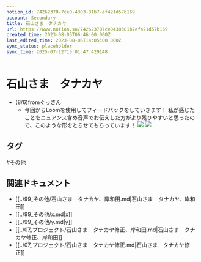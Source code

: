 ```yaml
---
notion_id: 74262370-7ce0-4303-81b7-ef421d57b169
account: Secondary
title: 石山さま　タナカヤ
url: https://www.notion.so/742623707ce0430381b7ef421d57b169
created_time: 2023-08-05T06:46:00.000Z
last_edited_time: 2023-08-06T14:05:00.000Z
sync_status: placeholder
sync_time: 2025-07-12T15:01:47.429148
---
```

# 石山さま　タナカヤ

- (8/6)fromぐっさん
  - 今回からLoomを使用してフィードバックをしていきます！
私が感じたことをニュアンス含め音声でお伝えした方がより残りやすいと思ったので、このような形をとらせてもらっています！
![](https://prod-files-secure.s3.us-west-2.amazonaws.com/d58fe38c-a9d4-4466-aed9-85604b7b2c6d/77b5c352-70ba-4277-adb1-c7ad8d375167/%E3%82%B9%E3%82%AF%E3%83%AA%E3%83%BC%E3%83%B3%E3%82%B7%E3%83%A7%E3%83%83%E3%83%88_2023-08-05_15.47.27.png?X-Amz-Algorithm=AWS4-HMAC-SHA256&X-Amz-Content-Sha256=UNSIGNED-PAYLOAD&X-Amz-Credential=ASIAZI2LB466UYCRJ3Z7%2F20250719%2Fus-west-2%2Fs3%2Faws4_request&X-Amz-Date=20250719T065721Z&X-Amz-Expires=3600&X-Amz-Security-Token=IQoJb3JpZ2luX2VjEIX%2F%2F%2F%2F%2F%2F%2F%2F%2F%2FwEaCXVzLXdlc3QtMiJIMEYCIQD4R03gURmCFYLfihQR5G58rVoBwRTJzZbV2vnx3%2BQw3wIhAJ1N7KpM%2FJu7ovmQsmUoeNJpzfYk9eS60bKBCWoiA2e3KogECJ7%2F%2F%2F%2F%2F%2F%2F%2F%2F%2FwEQABoMNjM3NDIzMTgzODA1IgzaEgh7Ase%2ByoDQTdoq3AN3QR2H0VGwMNQTM%2FGnWA414Wu3TW1VrgexZZZPFEMxLv6q8%2F2seic197ziQHFYgjjNw%2FGjAwN7bsU%2FsFddjz7rnUJS%2F0%2FTaRz7qjSPIcLniXjwVfaFETo3dMnvaa8UA%2FC1cqZop21g324RnRmo%2BZ39KGCl7MZaMGAk1fB15kr3ALKImc3H6GG%2B2rEwcibedfzDRiM9upXAAxnXLg17JTt2T%2F0FGS9EjLmRNeFB7EB95gccdMZe3C4AoFig36kFWcn2ob%2FPmCAm0VUQKxUYla0k2Wr7twsEtQzblei%2B2GCIBa2JTkhGTCNA%2BtszVrW3OMa%2FDLjvxj%2F2u57U7iNhY7DV%2FDoRByMuDC8z5JfKvx55%2F1cGiGUXSZNLCzMlGCcCy5z2Q06r26dbDK%2BORKc9miC84cJ%2FtKcIvddwjnQGxFrKDmxNPJ7G7V%2BzLI%2FPPALhAfD%2Bv3XNXdpuTH2DhzNoj6CzUv86IxG3blyZdpsybcuF242qDnd%2Bv%2FR79FQXbTe59KpRKm%2BLAiaJmPxpy5RJu%2BKvNVgv6ELh1rjNC3JOCQVFl%2BzNlk2up6ZF8iPFG7eY8g2bOjLNV2vXULcbD0QqU5a09tgDkenRx6lLCIiMFK6nmwbuN32rLCj%2FhthuljCFxuzDBjqkAZPZqz11RXfubYm0f2BGvxqz94mCSxnvGb5VUGR%2FCPMmVAZ4LgssqHwTQDdLPBO42stqNUzXDnrbS3GP3r5MojZyOaGoTHENEn403n8FSWGYJZB58s%2F79SSZm60X%2BYOgFwjpp%2BQUXOu4RBDsv0Fsy0UVoLwyRbstVVW5iX%2FuHkO3p0fwiW%2BTUZBbs7u7TxNqtkg1XOqSNJ5dCFVYGrovr690TuXP&X-Amz-Signature=e4c22ad288267fbf218e44b2094f844b6a6d7594e4d8e25fccc3ae13039dcb32&X-Amz-SignedHeaders=host&x-amz-checksum-mode=ENABLED&x-id=GetObject)
![](https://prod-files-secure.s3.us-west-2.amazonaws.com/d58fe38c-a9d4-4466-aed9-85604b7b2c6d/1f1ddeb5-081c-467e-8682-b341ac4869e3/%E3%82%B9%E3%82%AF%E3%83%AA%E3%83%BC%E3%83%B3%E3%82%B7%E3%83%A7%E3%83%83%E3%83%88_2023-08-05_15.47.35.png?X-Amz-Algorithm=AWS4-HMAC-SHA256&X-Amz-Content-Sha256=UNSIGNED-PAYLOAD&X-Amz-Credential=ASIAZI2LB466UYCRJ3Z7%2F20250719%2Fus-west-2%2Fs3%2Faws4_request&X-Amz-Date=20250719T065721Z&X-Amz-Expires=3600&X-Amz-Security-Token=IQoJb3JpZ2luX2VjEIX%2F%2F%2F%2F%2F%2F%2F%2F%2F%2FwEaCXVzLXdlc3QtMiJIMEYCIQD4R03gURmCFYLfihQR5G58rVoBwRTJzZbV2vnx3%2BQw3wIhAJ1N7KpM%2FJu7ovmQsmUoeNJpzfYk9eS60bKBCWoiA2e3KogECJ7%2F%2F%2F%2F%2F%2F%2F%2F%2F%2FwEQABoMNjM3NDIzMTgzODA1IgzaEgh7Ase%2ByoDQTdoq3AN3QR2H0VGwMNQTM%2FGnWA414Wu3TW1VrgexZZZPFEMxLv6q8%2F2seic197ziQHFYgjjNw%2FGjAwN7bsU%2FsFddjz7rnUJS%2F0%2FTaRz7qjSPIcLniXjwVfaFETo3dMnvaa8UA%2FC1cqZop21g324RnRmo%2BZ39KGCl7MZaMGAk1fB15kr3ALKImc3H6GG%2B2rEwcibedfzDRiM9upXAAxnXLg17JTt2T%2F0FGS9EjLmRNeFB7EB95gccdMZe3C4AoFig36kFWcn2ob%2FPmCAm0VUQKxUYla0k2Wr7twsEtQzblei%2B2GCIBa2JTkhGTCNA%2BtszVrW3OMa%2FDLjvxj%2F2u57U7iNhY7DV%2FDoRByMuDC8z5JfKvx55%2F1cGiGUXSZNLCzMlGCcCy5z2Q06r26dbDK%2BORKc9miC84cJ%2FtKcIvddwjnQGxFrKDmxNPJ7G7V%2BzLI%2FPPALhAfD%2Bv3XNXdpuTH2DhzNoj6CzUv86IxG3blyZdpsybcuF242qDnd%2Bv%2FR79FQXbTe59KpRKm%2BLAiaJmPxpy5RJu%2BKvNVgv6ELh1rjNC3JOCQVFl%2BzNlk2up6ZF8iPFG7eY8g2bOjLNV2vXULcbD0QqU5a09tgDkenRx6lLCIiMFK6nmwbuN32rLCj%2FhthuljCFxuzDBjqkAZPZqz11RXfubYm0f2BGvxqz94mCSxnvGb5VUGR%2FCPMmVAZ4LgssqHwTQDdLPBO42stqNUzXDnrbS3GP3r5MojZyOaGoTHENEn403n8FSWGYJZB58s%2F79SSZm60X%2BYOgFwjpp%2BQUXOu4RBDsv0Fsy0UVoLwyRbstVVW5iX%2FuHkO3p0fwiW%2BTUZBbs7u7TxNqtkg1XOqSNJ5dCFVYGrovr690TuXP&X-Amz-Signature=be28147fda9305c848b96f0d168bbdbd72f34d43d7eba76cad564d436464baaa&X-Amz-SignedHeaders=host&x-amz-checksum-mode=ENABLED&x-id=GetObject)

## タグ

#その他 

## 関連ドキュメント

- [[../99_その他/石山さま　タナカヤ、岸和田.md|石山さま　タナカヤ、岸和田]]
- [[../99_その他/x.md|x]]
- [[../99_その他/y.md|y]]
- [[../07_プロジェクト/石山さま　タナカヤ修正、岸和田.md|石山さま　タナカヤ修正、岸和田]]
- [[../07_プロジェクト/石山さま　タナカヤ修正.md|石山さま　タナカヤ修正]]
